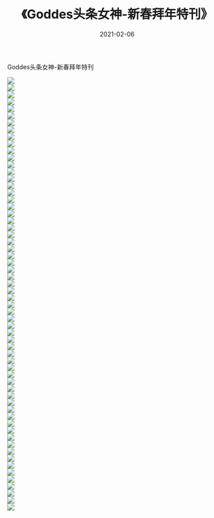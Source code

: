 ﻿---
layout: post
title:  《Goddes头条女神-新春拜年特刊》
date:   2021-02-06
img: http://img.660000.xyz/Sharelink/网络美图/2021/Goddes头条女神-新春拜年特刊/000.jpg
categories: [美女, 清纯, 唯美]
---

Goddes头条女神-新春拜年特刊

  ![](http://img.660000.xyz/Sharelink/网络美图/2021/Goddes头条女神-新春拜年特刊/001.jpg) <br> ![](http://img.660000.xyz/Sharelink/网络美图/2021/Goddes头条女神-新春拜年特刊/002.jpg) <br> ![](http://img.660000.xyz/Sharelink/网络美图/2021/Goddes头条女神-新春拜年特刊/003.jpg) <br> ![](http://img.660000.xyz/Sharelink/网络美图/2021/Goddes头条女神-新春拜年特刊/004.jpg) <br> ![](http://img.660000.xyz/Sharelink/网络美图/2021/Goddes头条女神-新春拜年特刊/005.jpg) <br> ![](http://img.660000.xyz/Sharelink/网络美图/2021/Goddes头条女神-新春拜年特刊/006.jpg) <br> ![](http://img.660000.xyz/Sharelink/网络美图/2021/Goddes头条女神-新春拜年特刊/007.jpg) <br> ![](http://img.660000.xyz/Sharelink/网络美图/2021/Goddes头条女神-新春拜年特刊/008.jpg) <br> ![](http://img.660000.xyz/Sharelink/网络美图/2021/Goddes头条女神-新春拜年特刊/009.jpg) <br> ![](http://img.660000.xyz/Sharelink/网络美图/2021/Goddes头条女神-新春拜年特刊/010.jpg) <br> ![](http://img.660000.xyz/Sharelink/网络美图/2021/Goddes头条女神-新春拜年特刊/011.jpg) <br> ![](http://img.660000.xyz/Sharelink/网络美图/2021/Goddes头条女神-新春拜年特刊/012.jpg) <br> ![](http://img.660000.xyz/Sharelink/网络美图/2021/Goddes头条女神-新春拜年特刊/013.jpg) <br> ![](http://img.660000.xyz/Sharelink/网络美图/2021/Goddes头条女神-新春拜年特刊/014.jpg) <br> ![](http://img.660000.xyz/Sharelink/网络美图/2021/Goddes头条女神-新春拜年特刊/015.jpg) <br> ![](http://img.660000.xyz/Sharelink/网络美图/2021/Goddes头条女神-新春拜年特刊/016.jpg) <br> ![](http://img.660000.xyz/Sharelink/网络美图/2021/Goddes头条女神-新春拜年特刊/017.jpg) <br> ![](http://img.660000.xyz/Sharelink/网络美图/2021/Goddes头条女神-新春拜年特刊/018.jpg) <br> ![](http://img.660000.xyz/Sharelink/网络美图/2021/Goddes头条女神-新春拜年特刊/019.jpg) <br> ![](http://img.660000.xyz/Sharelink/网络美图/2021/Goddes头条女神-新春拜年特刊/020.jpg) <br> ![](http://img.660000.xyz/Sharelink/网络美图/2021/Goddes头条女神-新春拜年特刊/021.jpg) <br> ![](http://img.660000.xyz/Sharelink/网络美图/2021/Goddes头条女神-新春拜年特刊/022.jpg) <br> ![](http://img.660000.xyz/Sharelink/网络美图/2021/Goddes头条女神-新春拜年特刊/023.jpg) <br> ![](http://img.660000.xyz/Sharelink/网络美图/2021/Goddes头条女神-新春拜年特刊/024.jpg) <br> ![](http://img.660000.xyz/Sharelink/网络美图/2021/Goddes头条女神-新春拜年特刊/025.jpg) <br> ![](http://img.660000.xyz/Sharelink/网络美图/2021/Goddes头条女神-新春拜年特刊/026.jpg) <br> ![](http://img.660000.xyz/Sharelink/网络美图/2021/Goddes头条女神-新春拜年特刊/027.jpg) <br> ![](http://img.660000.xyz/Sharelink/网络美图/2021/Goddes头条女神-新春拜年特刊/028.jpg) <br> ![](http://img.660000.xyz/Sharelink/网络美图/2021/Goddes头条女神-新春拜年特刊/029.jpg) <br> ![](http://img.660000.xyz/Sharelink/网络美图/2021/Goddes头条女神-新春拜年特刊/030.jpg) <br> ![](http://img.660000.xyz/Sharelink/网络美图/2021/Goddes头条女神-新春拜年特刊/031.jpg) <br> ![](http://img.660000.xyz/Sharelink/网络美图/2021/Goddes头条女神-新春拜年特刊/032.jpg) <br> ![](http://img.660000.xyz/Sharelink/网络美图/2021/Goddes头条女神-新春拜年特刊/033.jpg) <br> ![](http://img.660000.xyz/Sharelink/网络美图/2021/Goddes头条女神-新春拜年特刊/034.jpg) <br> ![](http://img.660000.xyz/Sharelink/网络美图/2021/Goddes头条女神-新春拜年特刊/035.jpg) <br> ![](http://img.660000.xyz/Sharelink/网络美图/2021/Goddes头条女神-新春拜年特刊/036.jpg) <br> ![](http://img.660000.xyz/Sharelink/网络美图/2021/Goddes头条女神-新春拜年特刊/037.jpg) <br> ![](http://img.660000.xyz/Sharelink/网络美图/2021/Goddes头条女神-新春拜年特刊/038.jpg) <br> ![](http://img.660000.xyz/Sharelink/网络美图/2021/Goddes头条女神-新春拜年特刊/039.jpg) <br> ![](http://img.660000.xyz/Sharelink/网络美图/2021/Goddes头条女神-新春拜年特刊/040.jpg) <br> ![](http://img.660000.xyz/Sharelink/网络美图/2021/Goddes头条女神-新春拜年特刊/041.jpg) <br> ![](http://img.660000.xyz/Sharelink/网络美图/2021/Goddes头条女神-新春拜年特刊/042.jpg) <br> ![](http://img.660000.xyz/Sharelink/网络美图/2021/Goddes头条女神-新春拜年特刊/043.jpg) <br> ![](http://img.660000.xyz/Sharelink/网络美图/2021/Goddes头条女神-新春拜年特刊/044.jpg) <br> ![](http://img.660000.xyz/Sharelink/网络美图/2021/Goddes头条女神-新春拜年特刊/045.jpg) <br> ![](http://img.660000.xyz/Sharelink/网络美图/2021/Goddes头条女神-新春拜年特刊/046.jpg) <br> ![](http://img.660000.xyz/Sharelink/网络美图/2021/Goddes头条女神-新春拜年特刊/047.jpg) <br> ![](http://img.660000.xyz/Sharelink/网络美图/2021/Goddes头条女神-新春拜年特刊/048.jpg) <br> ![](http://img.660000.xyz/Sharelink/网络美图/2021/Goddes头条女神-新春拜年特刊/049.jpg) <br> ![](http://img.660000.xyz/Sharelink/网络美图/2021/Goddes头条女神-新春拜年特刊/050.jpg) <br> ![](http://img.660000.xyz/Sharelink/网络美图/2021/Goddes头条女神-新春拜年特刊/051.jpg) <br> ![](http://img.660000.xyz/Sharelink/网络美图/2021/Goddes头条女神-新春拜年特刊/052.jpg) <br> ![](http://img.660000.xyz/Sharelink/网络美图/2021/Goddes头条女神-新春拜年特刊/053.jpg) <br> ![](http://img.660000.xyz/Sharelink/网络美图/2021/Goddes头条女神-新春拜年特刊/054.jpg) <br> ![](http://img.660000.xyz/Sharelink/网络美图/2021/Goddes头条女神-新春拜年特刊/055.jpg) <br> ![](http://img.660000.xyz/Sharelink/网络美图/2021/Goddes头条女神-新春拜年特刊/056.jpg) <br> ![](http://img.660000.xyz/Sharelink/网络美图/2021/Goddes头条女神-新春拜年特刊/057.jpg) <br> ![](http://img.660000.xyz/Sharelink/网络美图/2021/Goddes头条女神-新春拜年特刊/058.jpg) <br> ![](http://img.660000.xyz/Sharelink/网络美图/2021/Goddes头条女神-新春拜年特刊/059.jpg) <br> ![](http://img.660000.xyz/Sharelink/网络美图/2021/Goddes头条女神-新春拜年特刊/060.jpg) <br> ![](http://img.660000.xyz/Sharelink/网络美图/2021/Goddes头条女神-新春拜年特刊/061.jpg) <br> ![](http://img.660000.xyz/Sharelink/网络美图/2021/Goddes头条女神-新春拜年特刊/062.jpg) <br>